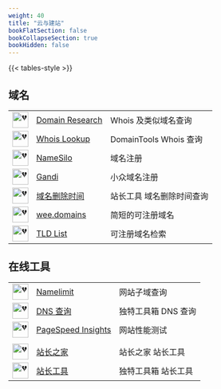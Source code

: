 ```yaml
---
weight: 40
title: "云与建站"
bookFlatSection: false
bookCollapseSection: true
bookHidden: false
---
```


{{< tables-style >}}


## 域名

|  |  |  |
| :----: | ---- | ---- |
| <img loading="lazy" width="32px" alt="💔" src="https://domainr.com/_/images/icons/favicon-32x32.png"> | [Domain Research](https://domainr.com/) | Whois 及类似域名查询 |
| <img loading="lazy" width="32px" alt="💔" src="https://whois.domaintools.com/favicon.ico"> | [Whois Lookup](https://whois.domaintools.com/) | DomainTools Whois 查询 |
| <img loading="lazy" width="32px" alt="💔" src="https://www.namesilo.com/favicon.ico"> | [NameSilo](https://www.namesilo.com/) | 域名注册 |
| <img loading="lazy" width="32px" alt="💔" src="https://www.gandi.net/static/images/gandi-favicon-192.9d8e7b4c4306.png"> | [Gandi](https://gandi.net/) | 小众域名注册 |
| <img loading="lazy" width="32px" alt="💔" src="http://csstools.chinaz.com/favicon.ico"> | [域名删除时间](https://tool.chinaz.com/DomainDel/) | 站长工具 域名删除时间查询 |
| <img loading="lazy" width="32px" alt="💔" src="https://wee.domains/favicon.ico"> | [wee.domains](https://wee.domains/) | 简短的可注册域名 |
| <img loading="lazy" width="32px" alt="💔" src="https://tld-list.com/favicon.ico"> | [TLD List](https://tld-list.com/) | 可注册域名检索 |


## 在线工具

|  |  |  |
| :----: | ---- | ---- |
| <img loading="lazy" width="32px" alt="💔" src="https://namelimit.com/assets/img/favicons/favicon-32x32.png"> | [Namelimit](https://namelimit.com/subdomain/) | 网站子域查询 |
| <img loading="lazy" width="32px" alt="💔" src="https://cdn.tool.dute.me/assets/images/web/favicon.ico"> | [DNS 查询](https://www.dute.org/dns) | 独特工具箱 DNS 查询 |
| <img loading="lazy" width="32px" alt="💔" src="https://ssl.gstatic.com/pagespeed/insights/ui/logo/favicon_48.png"> | [PageSpeed Insights](https://pagespeed.web.dev/) | 网站性能测试 |
|  |  |  |
| <img loading="lazy" width="32px" alt="💔" src="http://csstools.chinaz.com/favicon.ico"> | [站长之家](https://tool.chinaz.com/) | 站长之家 站长工具 |
| <img loading="lazy" width="32px" alt="💔" src="https://cdn.tool.dute.me/assets/images/web/favicon.ico"> | [站长工具](https://www.dute.org/webmaster) | 独特工具箱 站长工具 |